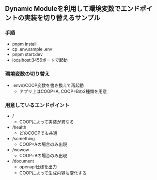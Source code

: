 ## Dynamic Moduleを利用して環境変数でエンドポイントの実装を切り替えるサンプル
### 手順
- pnpm install
- cp .env.sample .env
- pnpm start:dev
- localhost:3456ポートで起動

### 環境変数の切り替え
- .envのCOOP変数を書き換えて再起動
  - アプリ上はCOOP=A, COOP=Bの2種類を用意

### 用意しているエンドポイント
- /
  - COOPによって実装が異なる
- /health
  - どのCOOPでも共通
- /something
  - COOP=Aの場合のみ出現
- /wowow
  - COOP=Bの場合のみ出現
- /document
  - openapi仕様を出力
  - COOPによって生成内容も変化する
